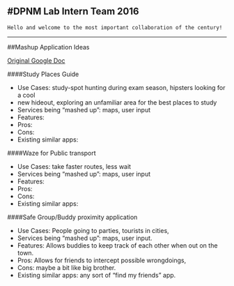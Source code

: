 #DPNM Lab Intern Team 2016
-------
```
Hello and welcome to the most important collaboration of the century!
```
-------
##Mashup Application Ideas


[Original Google Doc](https://docs.google.com/document/d/1JoI1OLYecmeoWkMAgTcH5iB9QrXyl-yHGkHjSMeBd4Q/edit)


####Study Places Guide
- Use Cases: study-spot hunting during exam season, hipsters looking for a cool
- new hideout, exploring an unfamiliar area for the best places to study
- Services being “mashed up”: maps, user input
- Features:
- Pros:
- Cons:
- Existing similar apps:


####Waze for Public transport
- Use Cases: take faster routes, less wait
- Services being “mashed up”: maps, user input
- Features:
- Pros:
- Cons:
- Existing similar apps:


####Safe Group/Buddy proximity application
- Use Cases: People going to parties,  tourists in cities,
- Services being “mashed up”: maps, user input.
- Features: Allows buddies to keep track of each other when out on the town.
- Pros: Allows for friends to intercept possible wrongdoings,
- Cons: maybe a bit like big brother.
- Existing similar apps: any sort of “find my friends” app.
